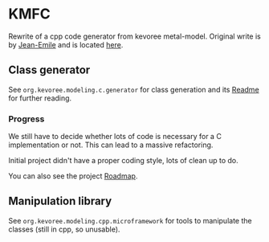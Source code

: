 # KMFC

Rewrite of a cpp code generator from kevoree metal-model.
Original write is by [Jean-Emile](https://github.com/Jean-Emile) and is located [here](https://github.com/kevoree/kmfcpp).

## Class generator

See `org.kevoree.modeling.c.generator` for class generation and its [Readme](/org.kevoree.modeling.c.generator/README.md)
for further reading.

### Progress

We still have to decide whether lots of code is necessary for a C implementation or not. This can lead to a massive refactoring.

Initial project didn't have a proper coding style, lots of clean up to do.

You can also see the project [Roadmap](ROADMAP.md).

## Manipulation library

See `org.kevoree.modeling.cpp.microframework` for tools to manipulate the classes (still in cpp, so unusable).